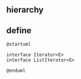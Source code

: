 
## hierarchy


## define
```plantuml
@startuml

interface Iterator<E>
interface ListIterator<E>

@enduml
```